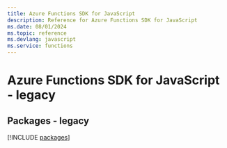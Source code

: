 ```yaml
---
title: Azure Functions SDK for JavaScript
description: Reference for Azure Functions SDK for JavaScript
ms.date: 08/01/2024
ms.topic: reference
ms.devlang: javascript
ms.service: functions
---
```

# Azure Functions SDK for JavaScript - legacy
## Packages - legacy
[!INCLUDE [packages](functions-index.md)]